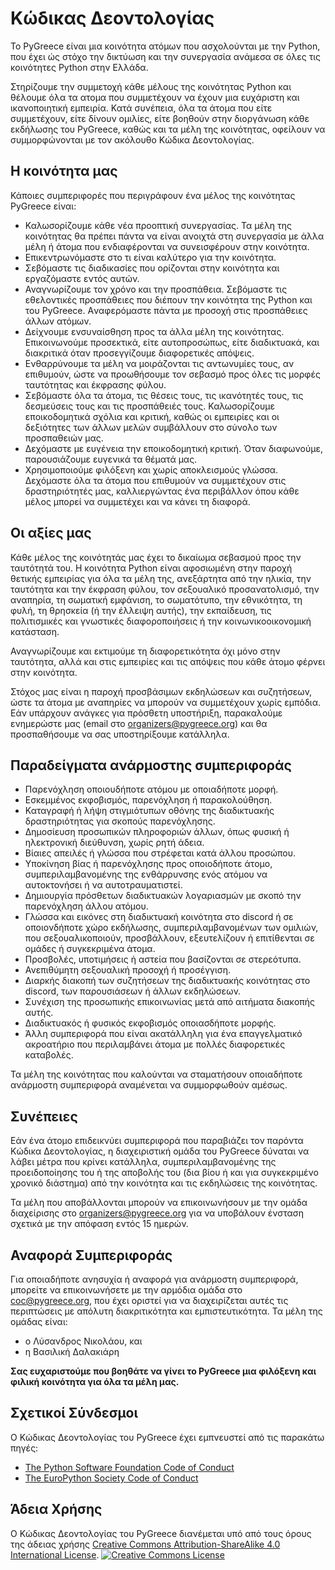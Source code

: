# Κώδικας Δεοντολογίας

Το PyGreece είναι μια κοινότητα ατόμων που ασχολούνται με την Python, που έχει ώς στόχο την δικτύωση και
την συνεργασία ανάμεσα σε όλες τις κοινότητες Python στην Ελλάδα.

Στηρίζουμε την συμμετοχή κάθε μέλους της κοινότητας Python και θέλουμε όλα τα ατομα που
συμμετέχουν να έχουν μια ευχάριστη και ικανοποιητική εμπειρία. Κατά συνέπεια, όλα τα άτομα
που είτε συμμετέχουν, είτε δίνουν ομιλίες, είτε βοηθούν στην διοργάνωση κάθε εκδήλωσης του
PyGreece, καθώς και τα μέλη της κοινότητας, οφείλουν να συμμορφώνονται με τον ακόλουθο
Κώδικα Δεοντολογίας.

## Η κοινότητα μας

Κάποιες συμπεριφορές που περιγράφουν ένα μέλος της κοινότητας PyGreece είναι:

- Καλωσορίζουμε κάθε νέα προοπτική συνεργασίας. Τα μέλη της κοινότητας θα πρέπει πάντα να
    είναι ανοιχτά στη συνεργασία με άλλα μέλη ή άτομα που ενδιαφέρονται να συνεισφέρουν
    στην κοινότητα.
- Επικεντρωνόμαστε στο τι είναι καλύτερο για την κοινότητα.
- Σεβόμαστε τις διαδικασίες που ορίζονται στην κοινότητα και εργαζόμαστε εντός αυτών.
- Αναγνωρίζουμε τον χρόνο και την προσπάθεια. Σεβόμαστε τις εθελοντικές προσπάθειες που
    διέπουν την κοινότητα της Python και του PyGreece. Aναφερόμαστε πάντα με προσοχή στις
    προσπάθειες άλλων ατόμων.
- Δείχνουμε ενσυναίσθηση προς τα άλλα μέλη της κοινότητας. Επικοινωνούμε προσεκτικά, είτε
    αυτοπροσώπως, είτε διαδικτυακά, και διακριτικά όταν προσεγγίζουμε διαφορετικές
    απόψεις.
- Ενθαρρύνουμε τα μέλη να μοιράζονται τις αντωνυμίες τους, αν επιθυμούν, ώστε να
    προωθήσουμε τον σεβασμό προς όλες τις μορφές ταυτότητας και έκφρασης φύλου.
- Σεβόμαστε όλα τα άτομα, τις θέσεις τους, τις ικανότητές τους, τις δεσμεύσεις τους και
    τις προσπάθειές τους. Καλωσορίζουμε εποικοδομητικά σχόλια και κριτική, καθώς οι
    εμπειρίες και οι δεξιότητες των άλλων μελών συμβάλλουν στο σύνολο των προσπαθειών μας.
- Δεχόμαστε με ευγένεια την εποικοδομητική κριτική. Όταν διαφωνούμε, παρουσιάζουμε
    ευγενικά τα θέματά μας.
- Χρησιμοποιούμε φιλόξενη και χωρίς αποκλεισμούς γλώσσα. Δεχόμαστε όλα τα άτομα που
    επιθυμούν να συμμετέχουν στις δραστηριότητές μας, καλλιεργώντας ένα περιβάλλον όπου
    κάθε μέλος μπορεί να συμμετέχει και να κάνει τη διαφορά.

## Οι αξίες μας

Κάθε μέλος της κοινότητάς μας έχει το δικαίωμα σεβασμού προς την ταυτότητά του. Η
κοινότητα Python είναι αφοσιωμένη στην παροχή θετικής εμπειρίας για όλα τα μέλη της,
ανεξάρτητα από την ηλικία, την ταυτότητα και την έκφραση φύλου, τον σεξουαλικό
προσανατολισμό, την αναπηρία, τη σωματική εμφάνιση, το σωματότυπο, την εθνικότητα, τη
φυλή, τη θρησκεία (ή την έλλειψη αυτής), την εκπαίδευση, τις πολιτισμικές και γνωστικές
διαφοροποιήσεις ή την κοινωνικοοικονομική κατάσταση.

Αναγνωρίζουμε και εκτιμούμε τη διαφορετικότητα όχι μόνο στην ταυτότητα, αλλά και στις
εμπειρίες και τις απόψεις που κάθε άτομο φέρνει στην κοινότητα.

Στόχος μας είναι η παροχή προσβάσιμων εκδηλώσεων και συζητήσεων, ώστε τα άτομα με
αναπηρίες να μπορούν να συμμετέχουν χωρίς εμπόδια. Εάν υπάρχουν ανάγκες για πρόσθετη
υποστήριξη, παρακαλούμε ενημερώστε μας (email στο organizers@pygreece.org) και θα
προσπαθήσουμε να σας υποστηρίξουμε κατάλληλα.

## Παραδείγματα ανάρμοστης συμπεριφοράς

- Παρενόχληση οποιουδήποτε ατόμου με οποιαδήποτε μορφή.
- Εσκεμμένος εκφοβισμός, παρενόχληση ή παρακολούθηση.
- Καταγραφή ή λήψη στιγμιότυπων οθόνης της διαδικτυακής δραστηριότητας για σκοπούς
    παρενόχλησης.
- Δημοσίευση προσωπικών πληροφοριών άλλων, όπως φυσική ή ηλεκτρονική διεύθυνση, χωρίς ρητή
    άδεια.
- Βίαιες απειλές ή γλώσσα που στρέφεται κατά άλλου προσώπου.
- Υποκίνηση βίας ή παρενόχλησης προς οποιοδήποτε άτομο, συμπεριλαμβανομένης της
    ενθάρρυνσης ενός ατόμου να αυτοκτονήσει ή να αυτοτραυματιστεί.
- Δημιουργία πρόσθετων διαδικτυακών λογαριασμών με σκοπό την παρενόχληση άλλου ατόμου.
- Γλώσσα και εικόνες στη διαδικτυακή κοινότητα στο discord ή σε οποιονδήποτε χώρο
    εκδήλωσης, συμπεριλαμβανομένων των ομιλιών, που σεξουαλικοποιούν, προσβάλλουν,
    εξευτελίζουν ή επιτίθενται σε ομάδες ή συγκεκριμένα άτομα.
- Προσβολές, υποτιμήσεις ή αστεία που βασίζονται σε στερεότυπα.
- Ανεπιθύμητη σεξουαλική προσοχή ή προσέγγιση.
- Διαρκής διακοπή των συζητήσεων της διαδικτυακής κοινότητας στο discord, των παρουσιάσεων
    ή άλλων εκδηλώσεων.
- Συνέχιση της προσωπικής επικοινωνίας μετά από αιτήματα διακοπής αυτής.
- Διαδικτυακός ή φυσικός εκφοβισμός οποιασδήποτε μορφής.
- Άλλη συμπεριφορά που είναι ακατάλληλη για ένα επαγγελματικό ακροατήριο που περιλαμβάνει
    άτομα με πολλές διαφορετικές καταβολές.

Τα μέλη της κοινότητας που καλούνται να σταματήσουν οποιαδήποτε ανάρμοστη συμπεριφορά
αναμένεται να συμμορφωθούν αμέσως.

## Συνέπειες

Εάν ένα άτομο επιδεικνύει συμπεριφορά που παραβιάζει τον παρόντα Κώδικα Δεοντολογίας, η
διαχειριστική ομάδα του PyGreece δύναται να λάβει μέτρα που κρίνει κατάλληλα,
συμπεριλαμβανομένης της προειδοποίησης του ή της αποβολής του (δια βίου ή και για
συγκεκριμένο χρονικό διάστημα) από την κοινότητα και τις εκδηλώσεις της κοινότητας.

Τα μέλη που αποβάλλονται μπορούν να επικοινωνήσουν με την ομάδα διαχείρισης στο
[organizers@pygreece.org](mailto:organizers@pygreece.org) για να υποβάλουν ένσταση σχετικά
με την απόφαση εντός 15 ημερών.

## Αναφορά Συμπεριφοράς

Για οποιαδήποτε ανησυχία ή αναφορά για ανάρμοστη συμπεριφορά, μπορείτε να επικοινωνήσετε
με την αρμόδια ομάδα στο [coc@pygreece.org](mailto:coc@pygreece.org), που έχει οριστεί για
να διαχειρίζεται αυτές τις περιπτώσεις με απόλυτη διακριτικότητα και εμπιστευτικότητα. Τα
μέλη της ομάδας είναι:

- ο Λύσανδρος Νικολάου, και
- η Βασιλική Δαλακιάρη

**Σας ευχαριστούμε που βοηθάτε να γίνει το PyGreece μια φιλόξενη και φιλική κοινότητα για
όλα τα μέλη μας.**

## Σχετικοί Σύνδεσμοι

Ο Κώδικας Δεοντολογίας του PyGreece έχει εμπνευστεί από τις παρακάτω πηγές:

- [The Python Software Foundation Code of Conduct](https://policies.python.org/python.org/code-of-conduct)
- [The EuroPython Society Code of Conduct](https://www.europython-society.org/coc/)

## Άδεια Χρήσης

Ο Κώδικας Δεοντολογίας του PyGreece διανέμεται υπό από τους όρους της άδειας χρήσης
[Creative Commons Attribution-ShareAlike 4.0 International License](https://creativecommons.org/licenses/by-sa/4.0/).
[![Creative Commons License](https://licensebuttons.net/l/by-sa/3.0/88x31.png)](http://creativecommons.org/licenses/by-sa/4.0/)
